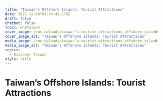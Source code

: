 ```yaml
---
title: "Taiwan’s Offshore Islands: Tourist Attractions"
date: 2021-12-08T09:34:43.170Z
draft: false
chatbot: false
topic: whytaiwan
cover_image: /cms-uploads/taiwan’s-tourist-attractions_offshore-islands.jpg
cover_image_alt: "Taiwan’s Offshore Islands: Tourist Attractions"
media_image: /cms-uploads/taiwan’s-tourist-attractions_offshore-islands.jpg
media_image_alt: "Taiwan’s Offshore Islands: Tourist Attractions"
topics:
  - Discover Taiwan
style: title
---
```

# Taiwan’s Offshore Islands: Tourist Attractions